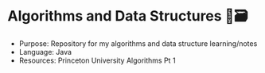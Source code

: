 # Algorithms and Data Structures 👾🗃️

- Purpose:      Repository for my algorithms and data structure learning/notes
- Language:     Java
- Resources:    Princeton University Algorithms Pt 1
